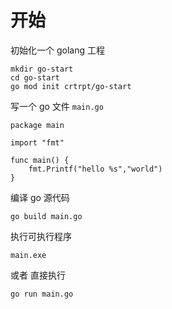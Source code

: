 # 开始

初始化一个 golang 工程

```
mkdir go-start
cd go-start
go mod init crtrpt/go-start
```

写一个 go 文件 `main.go`

```
package main

import "fmt"

func main() {
	fmt.Printf("hello %s","world")
}
```

编译 go 源代码

```
go build main.go
```

执行可执行程序

```
main.exe
```

或者 直接执行

```
go run main.go
```
